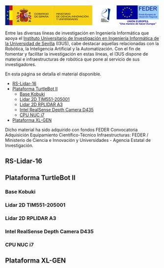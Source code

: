 ![logo](images/logo.png)

Entre las diversas líneas de investigación en Ingeniería Informática que apoya el [Instituto Universitario de Investigación en Ingeniería Informática de la Universidad de Sevilla](https://i3us.us.es/) (I3US), cabe destacar aquellas relacionadas con la Robótica, la Inteligencia Artificial y la Automatización. Con el fin de fomentar y facilitar la investigación en estas líneas, el I3US dispone de material e infraestructuras de robótica que pone al servicio de sus investigadores. 

En esta página se detalla el material disponible.

- [RS-Lidar-16](#rs-lidar-16)
- [Plataforma TurtleBot II](#plataforma-turtlebot-ii)
  * [Base Kobuki](#base-kobuki)
  * [Lidar 2D TIM551-205001](#lidar-2d-tim551-205001)
  * [Lidar 2D RPLIDAR A3](#lidar-2d-rplidar-a3)
  * [Intel RealSense Depth Camera D435](#intel-realsense-depth-camera-d435)
  * [CPU NUC i7](#cpu-nuc-i7)
- [Plataforma XL-GEN](#plataforma-xl-gen)

Dicho material ha sido adquirido con fondos FEDER Convocatoria Adquisición Equipamiento Científico-Técnico Infraestructuras: FEDER / Ministerio de Ciencia e Innovación y Universidades - Agencia Estatal de Investigación.


## RS-Lidar-16



## Plataforma TurtleBot II

### Base Kobuki

### Lidar 2D TIM551-205001

### Lidar 2D RPLIDAR A3

### Intel RealSense Depth Camera D435

### CPU NUC i7 



## Plataforma XL-GEN



